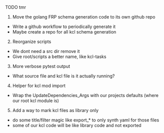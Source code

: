 TODO tmr

1. <MAYBE> Move the golang FRP schema generation code to its own github repo
  * Write a github workflow to periodically generate it
  * Maybe create a repo for all kcl schema generation

2. Reorganize scripts
  * We dont need a src dir remove it
  * Give root/scripts a better name, like kcl-tasks

3. More verbose pytest output
  * What source file and kcl file is it actually running?

4. Helper for kcl mod import
  * Wrap the UpdateDependencies_Args with our projects defaults (where our root kcl module is)

5. Add a way to mark kcl files as library only
  * do some title/filter magic like export_* to only synth yaml for those files
  * some of our kcl code will be like library code and not exported
